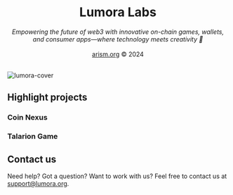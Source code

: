 <div align='center'> <h1>Lumora Labs </h1> <em>
Empowering the future of web3 with innovative on-chain games, wallets, and consumer apps—where technology meets creativity 🚀</em> <br/> <br/> <a href="https://arism.org">arism.org</a> © 2024 </div> <br/>

![lumora-cover](https://github.com/user-attachments/assets/7d9095cf-8200-4402-b327-c9733ac1693b)

## Highlight projects
### Coin Nexus

### Talarion Game

## Contact us

Need help? Got a question? Want to work with us? Feel free to contact us at [support@lumora.org](mailto:support.lumora.org).
